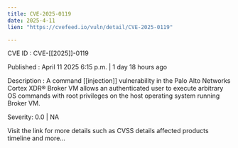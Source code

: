 ```yaml
---
title: CVE-2025-0119
date: 2025-4-11
lien: "https://cvefeed.io/vuln/detail/CVE-2025-0119"

---
```


CVE ID : CVE-[[2025]]-0119

Published :  April 11
2025
6:15 p.m. | 1 day
18 hours ago

Description : A command  [[injection]] vulnerability in the Palo Alto Networks Cortex XDR® Broker VM allows an authenticated user to execute arbitrary OS commands with root privileges on the host operating system running Broker VM.

Severity: 0.0 | NA

Visit the link for more details
such as CVSS details
affected products
timeline
and more...
